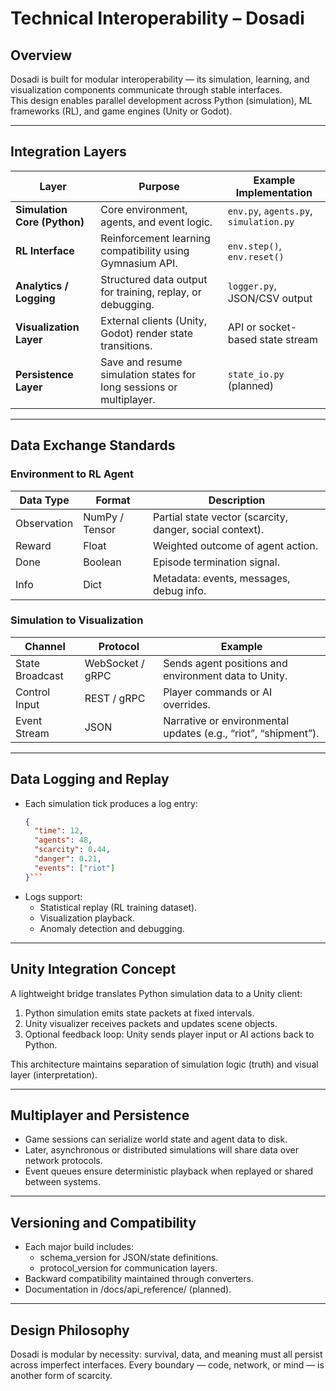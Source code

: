 # Technical Interoperability – Dosadi

## Overview
Dosadi is built for modular interoperability — its simulation, learning, and visualization components communicate through stable interfaces.  
This design enables parallel development across Python (simulation), ML frameworks (RL), and game engines (Unity or Godot).

---

## Integration Layers

| Layer | Purpose | Example Implementation |
|--------|----------|------------------------|
| **Simulation Core (Python)** | Core environment, agents, and event logic. | `env.py`, `agents.py`, `simulation.py` |
| **RL Interface** | Reinforcement learning compatibility using Gymnasium API. | `env.step()`, `env.reset()` |
| **Analytics / Logging** | Structured data output for training, replay, or debugging. | `logger.py`, JSON/CSV output |
| **Visualization Layer** | External clients (Unity, Godot) render state transitions. | API or socket-based state stream |
| **Persistence Layer** | Save and resume simulation states for long sessions or multiplayer. | `state_io.py` (planned) |

---

## Data Exchange Standards

### Environment to RL Agent
| Data Type | Format | Description |
|------------|---------|--------------|
| Observation | NumPy / Tensor | Partial state vector (scarcity, danger, social context). |
| Reward | Float | Weighted outcome of agent action. |
| Done | Boolean | Episode termination signal. |
| Info | Dict | Metadata: events, messages, debug info. |

### Simulation to Visualization
| Channel | Protocol | Example |
|----------|-----------|----------|
| State Broadcast | WebSocket / gRPC | Sends agent positions and environment data to Unity. |
| Control Input | REST / gRPC | Player commands or AI overrides. |
| Event Stream | JSON | Narrative or environmental updates (e.g., “riot”, “shipment”). |

---

## Data Logging and Replay
- Each simulation tick produces a log entry:
  ```json
  {
    "time": 12,
    "agents": 48,
    "scarcity": 0.44,
    "danger": 0.21,
    "events": ["riot"]
  }```
  
- Logs support:
	- Statistical replay (RL training dataset).
	- Visualization playback.
	- Anomaly detection and debugging.

---

## Unity Integration Concept
A lightweight bridge translates Python simulation data to a Unity client:
1. Python simulation emits state packets at fixed intervals.
2. Unity visualizer receives packets and updates scene objects.
3. Optional feedback loop: Unity sends player input or AI actions back to Python.

This architecture maintains separation of simulation logic (truth) and visual layer (interpretation).

---

## Multiplayer and Persistence
- Game sessions can serialize world state and agent data to disk.
- Later, asynchronous or distributed simulations will share data over network protocols.
- Event queues ensure deterministic playback when replayed or shared between systems.

---

## Versioning and Compatibility
- Each major build includes:
	- schema_version for JSON/state definitions.
	- protocol_version for communication layers.
- Backward compatibility maintained through converters.
- Documentation in /docs/api_reference/ (planned).

---

## Design Philosophy
Dosadi is modular by necessity: survival, data, and meaning must all persist across imperfect interfaces.
Every boundary — code, network, or mind — is another form of scarcity.